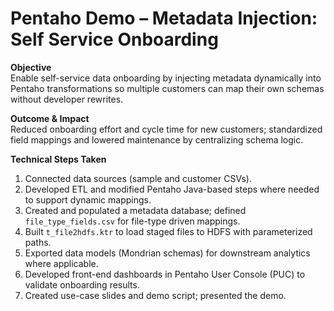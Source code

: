 # Pentaho Demo – Metadata Injection: Self Service Onboarding

**Objective**  
Enable self-service data onboarding by injecting metadata dynamically into Pentaho transformations so multiple customers can map their own schemas without developer rewrites.

**Outcome & Impact**  
Reduced onboarding effort and cycle time for new customers; standardized field mappings and lowered maintenance by centralizing schema logic.

**Technical Steps Taken**  
1. Connected data sources (sample and customer CSVs).  
2. Developed ETL and modified Pentaho Java-based steps where needed to support dynamic mappings.  
3. Created and populated a metadata database; defined `file_type_fields.csv` for file-type driven mappings.  
4. Built `t_file2hdfs.ktr` to load staged files to HDFS with parameterized paths.  
5. Exported data models (Mondrian schemas) for downstream analytics where applicable.  
6. Developed front-end dashboards in Pentaho User Console (PUC) to validate onboarding results.  
7. Created use-case slides and demo script; presented the demo.  
